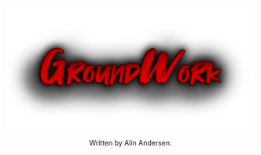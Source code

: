 <p align="center"><img alt="GroundWork" src="Assets/logo.png"></p>
<p align="center">Written by Alin Andersen.</p>